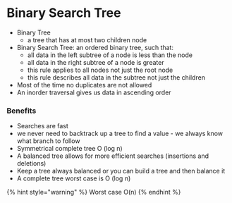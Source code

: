 # Binary Search Tree

* Binary Tree
  * a tree that has at most two children node
* Binary Search Tree: an ordered binary tree, such that:
  * all data in the left subtree of a node is less than the node
  * all data in the right subtree of a node is greater
  * this rule applies to all nodes not just the root node
  * this rule describes all data in the subtree not just the children
* Most of the time no duplicates are not allowed
* An inorder traversal gives us data in ascending order

### Benefits

* Searches are fast
* we never need to backtrack up a tree to find a value - we always know what branch to follow
* Symmetrical complete tree O (log n)
* A balanced tree allows for more efficient searches (insertions and deletions)
* Keep a tree always balanced or you can build a tree and then balance it&#x20;
* A complete tree worst case is O (log n)

{% hint style="warning" %}
Worst case O(n)
{% endhint %}
